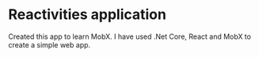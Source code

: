 # Reactivities application

Created this app to learn MobX. I have used .Net Core, React and MobX to create a simple web app.

